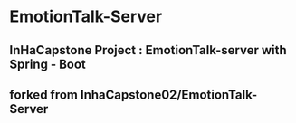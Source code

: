 # EmotionTalk-Server

## InHaCapstone Project : EmotionTalk-server with Spring - Boot
## forked from InhaCapstone02/EmotionTalk-Server
